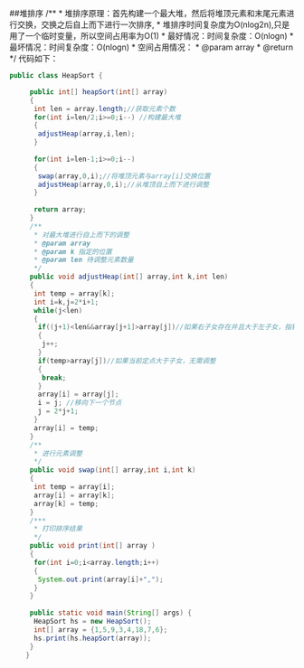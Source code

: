 ##堆排序 
	 /** 
	  * 堆排序原理：首先构建一个最大堆，然后将堆顶元素和末尾元素进行交换，交换之后自上而下进行一次排序, 
	  * 堆排序时间复杂度为O(nlog2n),只是用了一个临时变量，所以空间占用率为O(1) 
	  * 最好情况：时间复杂度：O(nlogn) 
	  * 最坏情况：时间复杂度：O(nlogn) 
	  * 空间占用情况： 
	  * @param array 
	  * @return 
	  */
代码如下：
```java  
public class HeapSort {  

	 public int[] heapSort(int[] array)  
	 {  
	  int len = array.length;//获取元素个数  
	  for(int i=len/2;i>=0;i--) //构建最大堆  
	  {  
	   adjustHeap(array,i,len);  
	  }  
	   
	  for(int i=len-1;i>=0;i--)  
	  {  
	   swap(array,0,i);//将堆顶元素与array[i]交换位置  
	   adjustHeap(array,0,i);//从堆顶自上而下进行调整  
	  }  
	   
	  return array;  
	 }  
	 /** 
	  * 对最大堆进行自上而下的调整 
	  * @param array 
	  * @param k 指定的位置 
	  * @param len 待调整元素数量 
	  */  
	 public void adjustHeap(int[] array,int k,int len)  
	 {  
	  int temp = array[k];  
	  int i=k,j=2*i+1;  
	  while(j<len)  
	  {  
	   if((j+1)<len&&array[j+1]>array[j])//如果右子女存在并且大于左子女，指针++  
	   {  
	    j++;  
	   }  
	   if(temp>array[j])//如果当前定点大于子女，无需调整  
	   {  
	    break;  
	   }  
	   array[i] = array[j];  
	   i = j; //移向下一个节点  
	   j = 2*j+1;  
	  }  
	  array[i] = temp;  
	 }  
	 /** 
	  * 进行元素调整 
	  */  
	 public void swap(int[] array,int i,int k)  
	 {  
	  int temp = array[i];  
	  array[i] = array[k];  
	  array[k] = temp;  
	 }  
	 /*** 
	  * 打印排序结果 
	  */  
	 public void print(int[] array )  
	 {  
	  for(int i=0;i<array.length;i++)  
	  {  
	   System.out.print(array[i]+",");  
	  }  
	 }  
	   
	 public static void main(String[] args) {  
	  HeapSort hs = new HeapSort();  
	  int[] array = {1,5,9,3,4,18,7,6};  
	  hs.print(hs.heapSort(array));  
	 }  
	}  
```
